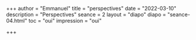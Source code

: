 +++
author = "Emmanuel"
title = "perspectives"
date = "2022-03-10"
description = "Perspectives"
seance = 2
layout = "diapo"
diapo = "seance-04.html"
toc = "oui"
impression = "oui"

+++
